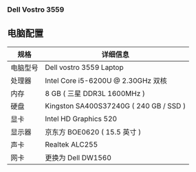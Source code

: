 ### **Dell Vostro 3559**

## 电脑配置

| 规格     | 详细信息                                  |
| -------- | ----------------------------------------- |
| 电脑型号 | Dell vostro 3559 Laptop               |                   |
| 处理器   | Intel Core i5-6200U @ 2.30GHz 双核       |
| 内存     | 8 GB ( 三星 DDR3L 1600MHz )               |
| 硬盘     | Kingston SA400S37240G ( 240 GB / SSD ) |
| 显卡     | Intel HD Graphics 520                     |
| 显示器   | 京东方 BOE0620 ( 15.5 英寸  )             |
| 声卡     | Realtek ALC255                            |
| 网卡     | 更换为  Dell  DW1560                      |
